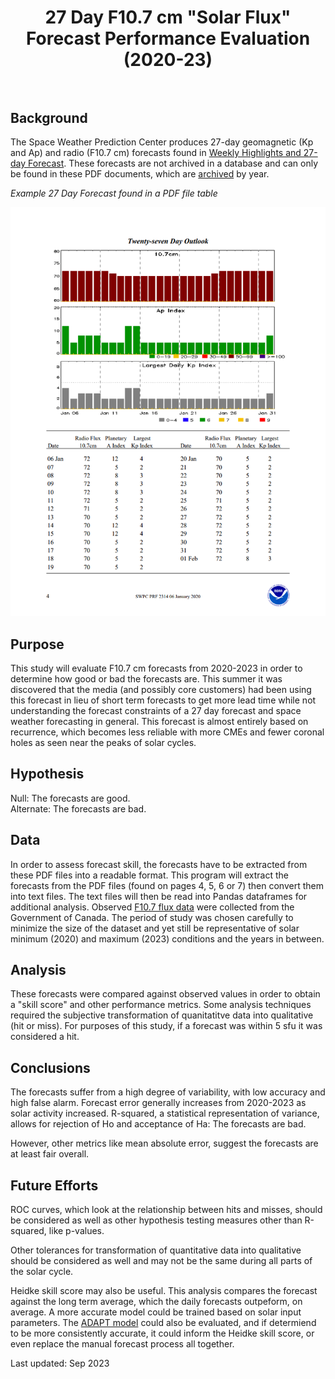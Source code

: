 # <center>27 Day F10.7 cm "Solar Flux" Forecast Performance Evaluation (2020-23)</center><br>

## Background
The Space Weather Prediction Center produces 27-day geomagnetic (Kp and Ap) and radio (F10.7 cm) forecasts found in [Weekly Highlights and 27-day Forecast](https://www.swpc.noaa.gov/products/weekly-highlights-and-27-day-forecast). These forecasts are not archived in a database and can only be found in these PDF documents, which are [archived](ftp://ftp.swpc.noaa.gov/pub/warehouse/) by year. 

*Example 27 Day Forecast found in a PDF file table*

![EXAMPLE 27 DAY FORECAST in PDF FORMAT](https://github.com/sunnysidedenver/swpc_27day/blob/main/Example%20Forecast.PNG)

## Purpose
This study will evaluate F10.7 cm forecasts from 2020-2023 in order to determine how good or bad the forecasts are. This summer it was discovered that the media (and possibly core customers) had been using this forecast in lieu of short term forecasts to get more lead time while not understanding the forecast constraints of a 27 day forecast and space weather forecasting in general. This forecast is almost entirely based on recurrence, which becomes less reliable with more CMEs and fewer coronal holes as seen near the peaks of solar cycles.

## Hypothesis
Null: The forecasts are good. </br>
Alternate: The forecasts are bad.

## Data
In order to assess forecast skill, the forecasts have to be extracted from these PDF files into a readable format. This program will extract the forecasts from the PDF files (found on pages 4, 5, 6 or 7) then convert them into text files. The text files will then be read into Pandas dataframes for additional analysis. Observed [F10.7 flux data](ftp://ftp.seismo.nrcan.gc.ca/spaceweather/solar_flux/daily_flux_values/fluxtable.txt) were collected from the Government of Canada.  The period of study was chosen carefully to minimize the size of the dataset and yet still be representative of solar minimum (2020) and maximum (2023) conditions and the years in between. 

## Analysis
These forecasts were compared against observed values in order to obtain a "skill score" and other performance metrics. Some analysis techniques required the subjective transformation of quanitatitve data into qualitative (hit or miss). For purposes of this study, if a forecast was within 5 sfu it was considered a hit.

## Conclusions
The forecasts suffer from a high degree of variability, with low accuracy and high false alarm. Forecast error generally increases from 2020-2023 as solar activity increased. R-squared, a statistical representation of variance, allows for rejection of Ho and acceptance of Ha: The forecasts are bad.

However, other metrics like mean absolute error, suggest the forecasts are at least fair overall.

## Future Efforts
ROC curves, which look at the relationship between hits and misses, should be considered as well as other hypothesis testing measures other than R-squared, like p-values.

Other tolerances for transformation of quantitative data into qualitative should be considered as well and may not be the same during all parts of the solar cycle.

Heidke skill score may also be useful. This analysis compares the forecast against the long term average, which the daily forecasts outpeform, on average. A more accurate model could be trained based on solar input parameters. The [ADAPT model](https://gong.nso.edu/adapt/sift/adapt_f10_forecast.txt) could also be evaluated, and if determiend to be more consistently accurate, it could inform the Heidke skill score, or even replace the manual forecast process all together.

Last updated: Sep 2023

